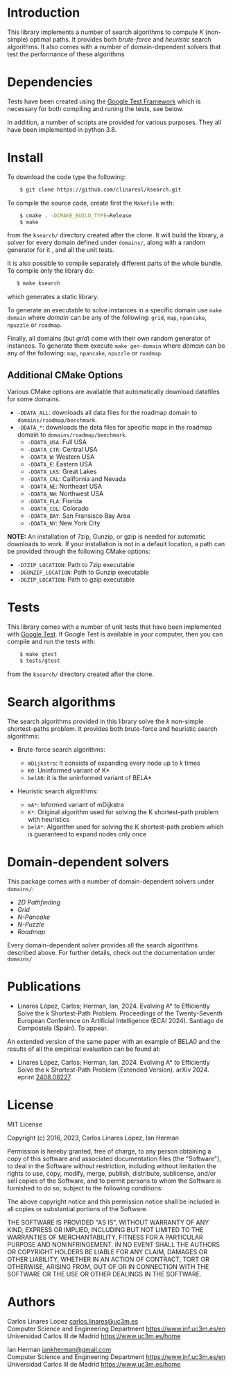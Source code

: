 # Introduction #

This library implements a number of search algorithms to compute *K*
(non-simple) optimal paths. It provides both *brute-force* and *heuristic*
search algorithms. It also comes with a number of domain-dependent solvers that
test the performance of these algorithms

# Dependencies #

Tests have been created using the [Google Test
Framework](https://github.com/google/googletest) which is necessary for both
compiling and runing the tests, see below.

In addition, a number of scripts are provided for various purposes. They all
have been implemented in python 3.8.

# Install #

To download the code type the following:

``` sh
    $ git clone https://github.com/clinaresl/ksearch.git
```

To compile the source code, create first the `Makefile` with:

``` sh
    $ cmake . -DCMAKE_BUILD_TYPE=Release
    $ make
```

from the `ksearch/` directory created after the clone. It will build the
library, a solver for every domain defined under `domains/`, along with a random
generator for it , and all the unit tests.

It is also possible to compile separately different parts of the whole bundle.
To compile only the library do:

``` sh
   $ make ksearch
```

which generates a static library.

To generate an executable to solve instances in a specific domain use `make 
domain` where *domain* can be any of the following: `grid`, `map`, `npancake`,
`npuzzle` or `roadmap`.

Finally, all domains (but *grid*) come with their own random generator of
instances. To generate them execute `make gen-domain` where *domain* can be any
of the following: `map`, `npancake`, `npuzzle` or `roadmap`.

## Additional CMake Options

Various CMake options are available that automatically download datafiles for some domains.
* `-DDATA_ALL`: downloads all data files for the roadmap domain to `domains/roadmap/benchmark`.
* `-DDATA_*`: downloads the data files for specific maps in the roadmap domain to `domains/roadmap/benchmark`.
  + `-DDATA_USA`: Full USA
  + `-DDATA_CTR`: Central USA
  + `-DDATA_W`: Western USA
  + `-DDATA_E`: Eastern USA
  + `-DDATA_LKS`: Great Lakes
  + `-DDATA_CAL`: California and Nevada
  + `-DDATA_NE`: Northeast USA
  + `-DDATA_NW`: Northwest USA
  + `-DDATA_FLA`: Florida
  + `-DDATA_COL`: Colorado
  + `-DDATA_BAY`: San Fransisco Bay Area
  + `-DDATA_NY`: New York City

**NOTE:** An installation of 7zip, Gunzip, or gzip is needed for automatic downloads to work. If your installation is 
not in a default location, a path can be provided through the following CMake options:
* `-D7ZIP_LOCATION`: Path to 7zip executable
* `-DGUNZIP_LOCATION`: Path to Gunzip executable
* `-DGZIP_LOCATION`: Path to gzip executable


# Tests #

This library comes with a number of unit tests that have been implemented with
[Google Test](https://github.com/google/googletest). If Google Test is available
in your computer, then you can compile and run the tests with:

``` sh
    $ make gtest
    $ tests/gtest
```

from the `ksearch/` directory created after the clone.

# Search algorithms #

The search algorithms provided in this library solve the *k* non-simple
shortest-paths problem. It provides both brute-force and heuristic search
algorithms:

* Brute-force search algorithms:

  + `mDijkstra`: It consists of expanding every node up to *k* times
  + `K0`: Uninformed variant of K*
  + `belA0`: it is the uninformed variant of BELA*

* Heuristic search algorithms:

  * `mA*`: Informed variant of mDijkstra
  + `K*`: Original algorithm used for solving the K shortest-path problem with heuristics
  + `belA*`: Algorithm used for solving the K shortest-path problem which is guaranteed to expand nodes only once

# Domain-dependent solvers #

This package comes with a number of domain-dependent solvers under `domains/`:

* *2D Pathfinding*
* *Grid*
* *N-Pancake*
* *N-Puzzle*
* *Roadmap* 

Every domain-dependent solver provides all the search algorithms described
above. For further details, check out the documentation under `domains/`

# Publications #

* Linares López, Carlos; Herman, Ian, 2024. Evolving A* to Efficiently Solve the
  k Shortest-Path Problem. Proceedings of the Twenty-Seventh European Conference
  on Artificial Intelligence (ECAI 2024). Santiago de Compostela (Spain). To
  appear.
  
An extended version of the same paper with an example of BELA0 and the results
of all the empirical evaluation can be found at:

* Linares López, Carlos; Herman, Ian, 2024. Evolving A* to Efficiently Solve the
  k Shortest-Path Problem (Extended Version). arXiv 2024. eprint
  [2408.08227](https://arxiv.org/abs/2408.08227).
  

# License #

MIT License

Copyright (c) 2016, 2023, Carlos Linares López, Ian Herman

Permission is hereby granted, free of charge, to any person obtaining a copy
of this software and associated documentation files (the "Software"), to deal
in the Software without restriction, including without limitation the rights
to use, copy, modify, merge, publish, distribute, sublicense, and/or sell
copies of the Software, and to permit persons to whom the Software is
furnished to do so, subject to the following conditions:

The above copyright notice and this permission notice shall be included in all
copies or substantial portions of the Software.

THE SOFTWARE IS PROVIDED "AS IS", WITHOUT WARRANTY OF ANY KIND, EXPRESS OR
IMPLIED, INCLUDING BUT NOT LIMITED TO THE WARRANTIES OF MERCHANTABILITY,
FITNESS FOR A PARTICULAR PURPOSE AND NONINFRINGEMENT. IN NO EVENT SHALL THE
AUTHORS OR COPYRIGHT HOLDERS BE LIABLE FOR ANY CLAIM, DAMAGES OR OTHER
LIABILITY, WHETHER IN AN ACTION OF CONTRACT, TORT OR OTHERWISE, ARISING FROM,
OUT OF OR IN CONNECTION WITH THE SOFTWARE OR THE USE OR OTHER DEALINGS IN THE
SOFTWARE.


# Authors #

Carlos Linares Lopez <carlos.linares@uc3m.es>  
Computer Science and Engineering Department <https://www.inf.uc3m.es/en>  
Universidad Carlos III de Madrid <https://www.uc3m.es/home>

Ian Herman <iankherman@gmail.com>  
Computer Science and Engineering Department https://www.inf.uc3m.es/en  
Universidad Carlos III de Madrid https://www.uc3m.es/home

